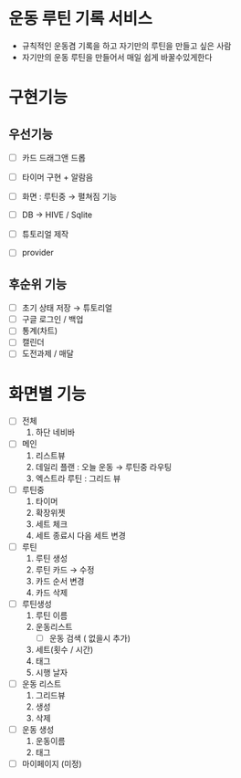# **운동 루틴 기록 서비스**

- 규칙적인 운동겸 기록을 하고 자기만의 루틴을 만들고 싶은 사람
- 자기만의 운동 루틴을 만들어서 매일 쉽게 바꿀수있게한다

# 구현기능

## 우선기능

- [ ]  카드 드래그앤 드롭
- [ ]  타이머 구현  + 알람음
- [ ]  화면 : 루틴중 → 펼쳐짐 기능
- [ ]  DB → HIVE / Sqlite
- [ ]  튜토리얼 제작
- [ ]  provider


## 후순위 기능
- [ ]  초기 상태 저장 → 튜토리얼
- [ ]  구글 로그인 / 백업
- [ ]  통계(차트)
- [ ]  캘린더
- [ ]  도전과제 / 매달

# 화면별 기능

- [ ]  전체
    1. 하단 네비바
- [ ]  메인
    1. 리스트뷰
    2. 데일리 플랜 : 오늘 운동 → 루틴중 라우팅
    3. 엑스트라 루틴 : 그리드 뷰
- [ ]  루틴중
    1. 타이머
    2. 확장위젯
    3. 세트 체크
    4. 세트 종료시 다음 세트 변경
- [ ]  루틴
    1. 루틴 생성
    2. 루틴 카드 → 수정
    3. 카드 순서 변경
    4. 카드 삭제
- [ ]  루틴생성
    1. 루틴 이름
    2. 운동리스트
        - [ ]  운동 검색   ( 없을시 추가)
    3. 세트(횟수 / 시간)
    4. 태그
    5. 시행 날자
- [ ]  운동 리스트
    1. 그리드뷰
    2. 생성
    3. 삭제
- [ ]  운동 생성
    1. 운동이름
    2. 태그
- [ ]  마이페이지 (미정)